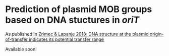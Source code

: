# Prediction of plasmid MOB groups based on DNA stuctures in *oriT*

As published in [Zrimec & Lapanje 2018: DNA structure at the plasmid origin-of-transfer indicates its potential transfer range](https://www.nature.com/articles/s41598-018-20157-y)


Available soon!
